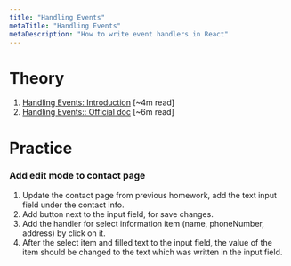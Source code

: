 ```yaml
---
title: "Handling Events"
metaTitle: "Handling Events"
metaDescription: "How to write event handlers in React"
---
```


# Theory
1. [Handling Events: Introduction](https://medium.com/javascript-in-plain-english/declaring-event-handlers-d63b17e170d9) [~4m read] 
1. [Handling Events:: Official doc](https://reactjs.org/docs/handling-events.html) [~6m read] 

# Practice

### Add edit mode to contact page

1. Update the contact page from previous homework, add the text input field under the contact info.
1. Add button next to the input field, for save changes.
1. Add the handler for select information item (name, phoneNumber, address) by click on it.
1. After the select item and filled text to the input field, the value of the item should be changed to the text which was written in the input field.
